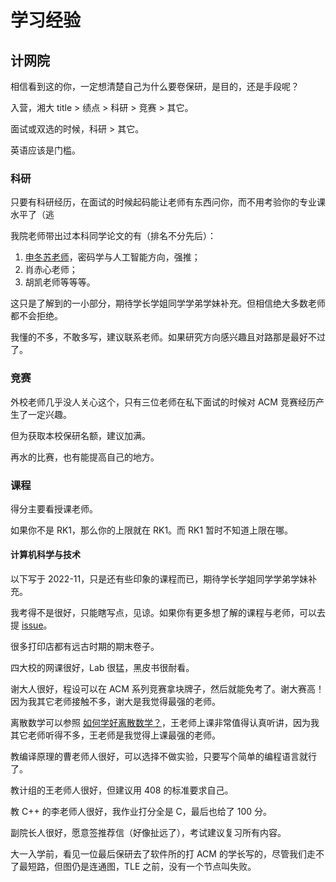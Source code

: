 # 学习经验

## 计网院

相信看到这的你，一定想清楚自己为什么要卷保研，是目的，还是手段呢？

入营，湘大 title > 绩点 > 科研 > 竞赛 > 其它。

面试或双选的时候，科研 > 其它。

英语应该是门槛。

### 科研

只要有科研经历，在面试的时候起码能让老师有东西问你，而不用考验你的专业课水平了（逃

我院老师带出过本科同学论文的有（排名不分先后）：

1. [申冬苏老师](https://gmsadm.xtu.edu.cn/dsxxgl/dsfc/grxx?newid=D9CEE7B2-A8DE-4971-AEFF-A747D60FFEFF)，密码学与人工智能方向，强推；
2. 肖赤心老师；
3. 胡凯老师等等等。

这只是了解到的一小部分，期待学长学姐同学学弟学妹补充。但相信绝大多数老师都不会拒绝。

我懂的不多，不敢多写，建议联系老师。如果研究方向感兴趣且对路那是最好不过了。

### 竞赛

外校老师几乎没人关心这个，只有三位老师在私下面试的时候对 ACM 竞赛经历产生了一定兴趣。

但为获取本校保研名额，建议加满。

再水的比赛，也有能提高自己的地方。

### 课程

得分主要看授课老师。

如果你不是 RK1，那么你的上限就在 RK1。而 RK1 暂时不知道上限在哪。

#### 计算机科学与技术

以下写于 2022-11，只是还有些印象的课程而已，期待学长学姐同学学弟学妹补充。

我考得不是很好，只能瞎写点，见谅。如果你有更多想了解的课程与老师，可以去提 [issue](https://github.com/ASC8384/XTU-postgraduate-recommendation/issues)。

很多打印店都有远古时期的期末卷子。

四大校的网课很好，Lab 很猛，黑皮书很耐看。

谢大人很好，程设可以在 ACM 系列竞赛拿块牌子，然后就能免考了。谢大赛高！因为我其它老师接触不多，谢大是我觉得最强的老师。

离散数学可以参照 [如何学好离散数学？](https://www.zhihu.com/question/19662347/answer/2325923451)，王老师上课非常值得认真听讲，因为我其它老师听得不多，王老师是我觉得上课最强的老师。

教编译原理的曹老师人很好，可以选择不做实验，只要写个简单的编程语言就行了。

教计组的王老师人很好，但建议用 408 的标准要求自己。

教 C++ 的李老师人很好，我作业打分全是 C，最后也给了 100 分。

副院长人很好，愿意签推荐信（好像扯远了），考试建议复习所有内容。

大一入学前，看见一位最后保研去了软件所的打 ACM 的学长写的，尽管我们走不了最短路，但图仍是连通图，TLE 之前，没有一个节点叫失败。
